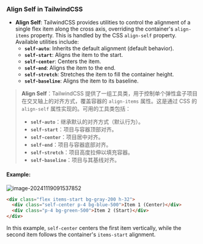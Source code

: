 ### Align Self in TailwindCSS

- **Align Self**: TailwindCSS provides utilities to control the alignment of a single flex item along the cross axis, overriding the container's `align-items` property. This is handled by the CSS `align-self` property. Available utilities include:
  - **`self-auto`**: Inherits the default alignment (default behavior).
  - **`self-start`**: Aligns the item to the start.
  - **`self-center`**: Centers the item.
  - **`self-end`**: Aligns the item to the end.
  - **`self-stretch`**: Stretches the item to fill the container height.
  - **`self-baseline`**: Aligns the item to its baseline.

> **Align Self**：TailwindCSS 提供了一组工具类，用于控制单个弹性盒子项目在交叉轴上的对齐方式，覆盖容器的 `align-items` 属性。这是通过 CSS 的 `align-self` 属性实现的。可用的工具类包括：
> - **`self-auto`**：继承默认的对齐方式（默认行为）。
> - **`self-start`**：项目与容器顶部对齐。
> - **`self-center`**：项目居中对齐。
> - **`self-end`**：项目与容器底部对齐。
> - **`self-stretch`**：项目高度拉伸以填充容器。
> - **`self-baseline`**：项目与其基线对齐。

#### Example:

![image-20241119091537852](C:\Users\10691\AppData\Roaming\Typora\typora-user-images\image-20241119091537852.png)

```html
<div class="flex items-start bg-gray-200 h-32">
  <div class="self-center p-4 bg-blue-500">Item 1 (Center)</div>
  <div class="p-4 bg-green-500">Item 2 (Start)</div>
</div>
```

In this example, `self-center` centers the first item vertically, while the second item follows the container's `items-start` alignment.